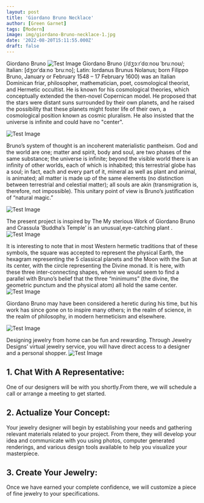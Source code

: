 ```yaml
---
layout: post
title: 'Giordano Bruno Necklace'
author: [Green Garnet]
tags: [Modern]
image: img/giordano-Bruno-necklace-1.jpg
date: '2022-08-20T15:11:55.000Z'
draft: false
---
```

Giordano Bruno
![Test Image](img/bruno_giordani.jpg)
Giordano Bruno (/dʒɔːrˈdɑːnoʊ ˈbruːnoʊ/; Italian: [dʒorˈdaːno ˈbruːno]; Latin: Iordanus Brunus Nolanus; born Filippo Bruno, January or February 1548 – 17 February 1600) was an Italian Dominican friar, philosopher, mathematician, poet, cosmological theorist, and Hermetic occultist. He is known for his cosmological theories, which conceptually extended the then-novel Copernican model. He proposed that the stars were distant suns surrounded by their own planets, and he raised the possibility that these planets might foster life of their own, a cosmological position known as cosmic pluralism. He also insisted that the universe is infinite and could have no "center".

![Test Image](img/bruno-1.jpg)

Bruno’s system of thought is an incoherent materialistic pantheism. God and the world are one; matter and spirit, body and soul, are two phases of the same substance; the universe is infinite; beyond the visible world there is an infinity of other worlds, each of which is inhabited; this terrestrial globe has a soul; in fact, each and every part of it, mineral as well as plant and animal, is animated; all matter is made up of the same elements (no distinction between terrestrial and celestial matter); all souls are akin (transmigration is, therefore, not impossible). This unitary point of view is Bruno’s justification of “natural magic.”


![Test Image](img/giordano-Bruno-necklace-1-1.jpg)


The present project is inspired by The My sterious Work of Giordano Bruno and Crassula ’Buddha’s Temple’ is an unusual,eye-catching plant .
![Test Image](img/Crassula-Buddha.jpg)



It is interesting to note that in most Western hermetic traditions that of these symbols, the square was accepted to represent the physical Earth, the hexagram representing the 5 classical planets and the Moon with the Sun at its center, with the circle representing the Divine monad. It is here, with these three inter-connecting shapes, where we would seem to find a parallel with Bruno’s belief that the three “minimums” (the divine, the geometric punctum and the physical atom) all hold the same center.
![Test Image](img/ring-hand-final-lexus1_main.jpg)

Giordano Bruno may have been considered a heretic during his time, but his work has since gone on to inspire many others; in the realm of science, in the realm of philosophy, in modern hermeticism and elsewhere.

![Test Image](img/giourdano11.jpg)



Designing jewelry from home can be fun and rewarding. Through Jewelry Designs’ virtual jewelry service, you will have direct access to a designer and a personal shopper.
![Test Image](img/aitta.jpg)
## 1. Chat With A Representative:
One of our designers will be with you shortly.From there, we will schedule a call or arrange a meeting to get started.

## 2. Actualize Your Concept:
Your jewelry designer will begin by establishing your needs and gathering relevant materials related to your project. From there, they will develop your idea and communicate with you using photos, computer generated renderings, and various design tools available to help you visualize your masterpiece.

## 3. Create Your Jewelry:
Once we have earned your complete confidence, we will customize a piece of fine jewelry to your specifications.


